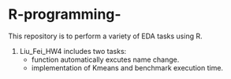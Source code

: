 # R-programming-
This repository is to perform a variety of EDA tasks using R.
1. Liu_Fei_HW4 includes two tasks:
   - function automatically excutes name change. 
   - implementation of Kmeans and benchmark execution time.
